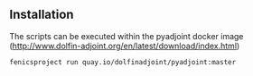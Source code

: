 Installation
------------

The scripts can be executed within the pyadjoint docker image (http://www.dolfin-adjoint.org/en/latest/download/index.html)

```
fenicsproject run quay.io/dolfinadjoint/pyadjoint:master
```
